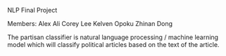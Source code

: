 NLP Final Project

Members:
Alex Ali
Corey Lee
Kelven Opoku
Zhinan Dong


The partisan classifier is natural language processing / machine learning model which will classify political articles based on the text of the article.
